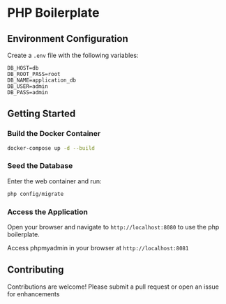 # PHP Boilerplate

## Environment Configuration
Create a `.env` file with the following variables:
```
DB_HOST=db
DB_ROOT_PASS=root
DB_NAME=application_db
DB_USER=admin
DB_PASS=admin
```

## Getting Started

### Build the Docker Container
```bash
docker-compose up -d --build
```

### Seed the Database
Enter the web container and run:
```bash
php config/migrate
```

### Access the Application
Open your browser and navigate to `http://localhost:8080` to use the php boilerplate.

Access phpmyadmin in your browser at `http://localhost:8081`


## Contributing
Contributions are welcome! Please submit a pull request or open an issue for enhancements